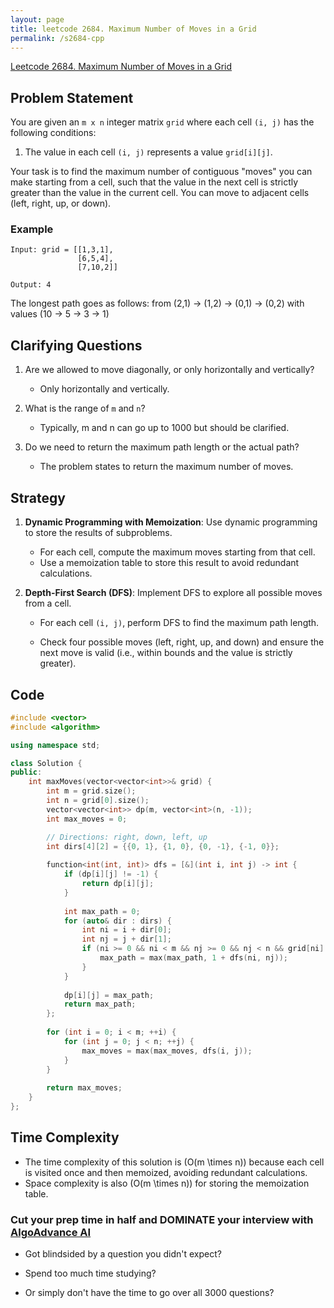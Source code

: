 ```yaml
---
layout: page
title: leetcode 2684. Maximum Number of Moves in a Grid
permalink: /s2684-cpp
---
```

[Leetcode 2684. Maximum Number of Moves in a Grid](https://algoadvance.github.io/algoadvance/l2684)
## Problem Statement

You are given an `m x n` integer matrix `grid` where each cell `(i, j)` has the following conditions:

1. The value in each cell `(i, j)` represents a value `grid[i][j]`.

Your task is to find the maximum number of contiguous "moves" you can make starting from a cell, such that the value in the next cell is strictly greater than the value in the current cell. You can move to adjacent cells (left, right, up, or down).

### Example
```
Input: grid = [[1,3,1],
               [6,5,4],
               [7,10,2]]

Output: 4
```

The longest path goes as follows: from (2,1) -> (1,2) -> (0,1) -> (0,2) with values (10 -> 5 -> 3 -> 1)

## Clarifying Questions

1. Are we allowed to move diagonally, or only horizontally and vertically?
   
   - Only horizontally and vertically.

2. What is the range of `m` and `n`?
   
   - Typically, m and n can go up to 1000 but should be clarified.

3. Do we need to return the maximum path length or the actual path?
   
   - The problem states to return the maximum number of moves.

## Strategy

1. **Dynamic Programming with Memoization**: Use dynamic programming to store the results of subproblems.
   
   - For each cell, compute the maximum moves starting from that cell.
   - Use a memoization table to store this result to avoid redundant calculations.

2. **Depth-First Search (DFS)**: Implement DFS to explore all possible moves from a cell.
   
   - For each cell `(i, j)`, perform DFS to find the maximum path length.
   
   - Check four possible moves (left, right, up, and down) and ensure the next move is valid (i.e., within bounds and the value is strictly greater).

## Code

```cpp
#include <vector>
#include <algorithm>

using namespace std;

class Solution {
public:
    int maxMoves(vector<vector<int>>& grid) {
        int m = grid.size();
        int n = grid[0].size();
        vector<vector<int>> dp(m, vector<int>(n, -1));
        int max_moves = 0;

        // Directions: right, down, left, up
        int dirs[4][2] = {{0, 1}, {1, 0}, {0, -1}, {-1, 0}};
        
        function<int(int, int)> dfs = [&](int i, int j) -> int {
            if (dp[i][j] != -1) {
                return dp[i][j];
            }
            
            int max_path = 0;
            for (auto& dir : dirs) {
                int ni = i + dir[0];
                int nj = j + dir[1];
                if (ni >= 0 && ni < m && nj >= 0 && nj < n && grid[ni][nj] > grid[i][j]) {
                    max_path = max(max_path, 1 + dfs(ni, nj));
                }
            }
            
            dp[i][j] = max_path;
            return max_path;
        };
        
        for (int i = 0; i < m; ++i) {
            for (int j = 0; j < n; ++j) {
                max_moves = max(max_moves, dfs(i, j));
            }
        }
        
        return max_moves;
    }
};
```

## Time Complexity

- The time complexity of this solution is \(O(m \times n)\) because each cell is visited once and then memoized, avoiding redundant calculations.
- Space complexity is also \(O(m \times n)\) for storing the memoization table.


### Cut your prep time in half and DOMINATE your interview with [AlgoAdvance AI](https://algoAdvance.com)

- Got blindsided by a question you didn't expect?

- Spend too much time studying?

- Or simply don't have the time to go over all 3000 questions?


